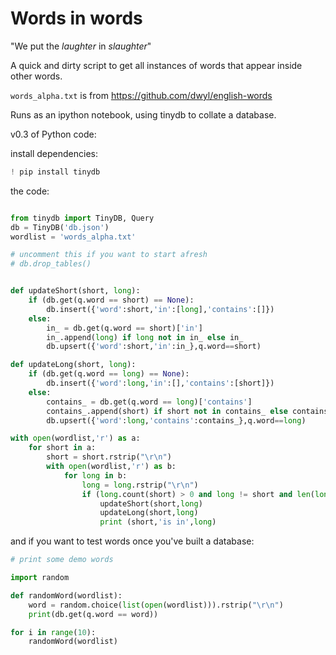 # Words in words

"We put the _laughter_ in _slaughter_"

A quick and dirty script to get all instances of words that appear inside other words.

```words_alpha.txt``` is from https://github.com/dwyl/english-words

Runs as an ipython notebook, using tinydb to collate a database.

v0.3 of Python code:

install dependencies:
```python
! pip install tinydb
```

the code:
```python

from tinydb import TinyDB, Query
db = TinyDB('db.json')
wordlist = 'words_alpha.txt'

# uncomment this if you want to start afresh
# db.drop_tables()


def updateShort(short, long):
    if (db.get(q.word == short) == None):
        db.insert({'word':short,'in':[long],'contains':[]})
    else:
        in_ = db.get(q.word == short)['in']
        in_.append(long) if long not in in_ else in_
        db.upsert({'word':short,'in':in_},q.word==short)

def updateLong(short, long):
    if (db.get(q.word == long) == None):
        db.insert({'word':long,'in':[],'contains':[short]})
    else:
        contains_ = db.get(q.word == long)['contains']
        contains_.append(short) if short not in contains_ else contains_
        db.upsert({'word':long,'contains':contains_},q.word==long)

with open(wordlist,'r') as a:
    for short in a:
        short = short.rstrip("\r\n")
        with open(wordlist,'r') as b:
            for long in b:
                long = long.rstrip("\r\n")
                if (long.count(short) > 0 and long != short and len(long) > 1):
                    updateShort(short,long)
                    updateLong(short,long)
                    print (short,'is in',long)
```
and if you want to test words once you've built a database:

```python
# print some demo words

import random

def randomWord(wordlist):
    word = random.choice(list(open(wordlist))).rstrip("\r\n")
    print(db.get(q.word == word))

for i in range(10):
    randomWord(wordlist)
```
